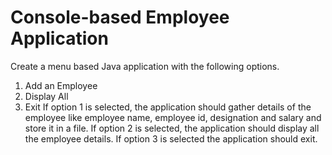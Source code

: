 # Console-based Employee Application

Create a menu based Java application with the following options.
1. Add an Employee
2. Display All
3. Exit 
If option 1 is selected, the application should gather details of the employee like employee name, employee id, designation and salary and store it in a file. 
If option 2 is selected, the application should display all the employee details. If option 3 is selected the application should exit.
